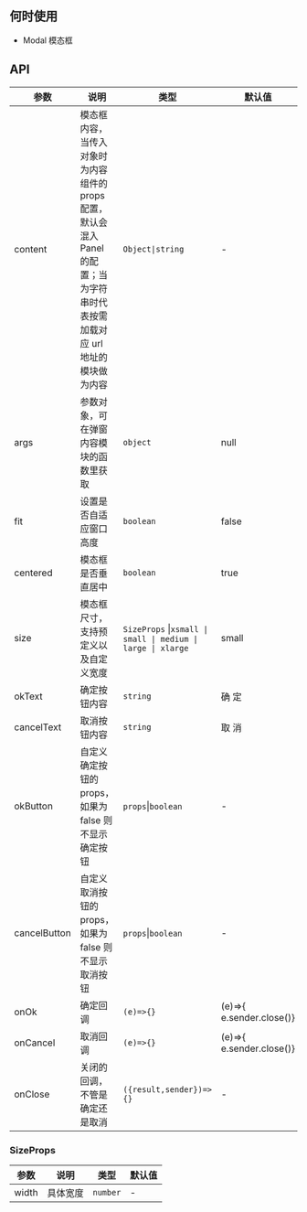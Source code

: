 ## 何时使用

- Modal 模态框

## API

| 参数 | 说明 | 类型 | 默认值 |
| --- | --- | --- | --- |
| content | 模态框内容，当传入对象时为内容组件的 props 配置，默认会混入 Panel 的配置；当为字符串时代表按需加载对应 url 地址的模块做为内容 | `Object\|string` | - |
| args | 参数对象，可在弹窗内容模块的函数里获取 | `object` | null |
| fit | 设置是否自适应窗口高度 | `boolean` | false |
| centered | 模态框是否垂直居中 | `boolean` | true |
| size | 模态框尺寸，支持预定义以及自定义宽度 | `SizeProps` \|`xsmall \| small \| medium \| large \| xlarge` | small |
| okText | 确定按钮内容 | `string` | 确 定 |
| cancelText | 取消按钮内容 | `string` | 取 消 |
| okButton | 自定义确定按钮的 props，如果为 false 则不显示确定按钮 | `props`\|`boolean` | - |
| cancelButton | 自定义取消按钮的 props，如果为 false 则不显示取消按钮 | `props`\|`boolean` | - |
| onOk | 确定回调 | `(e)=>{}` | (e)=>{ e.sender.close()} |
| onCancel | 取消回调 | `(e)=>{}` | (e)=>{ e.sender.close()} |
| onClose | 关闭的回调，不管是确定还是取消 | `({result,sender})=>{}` | - |

### SizeProps

| 参数  | 说明     | 类型     | 默认值 |
| ----- | -------- | -------- | ------ |
| width | 具体宽度 | `number` | -      |
